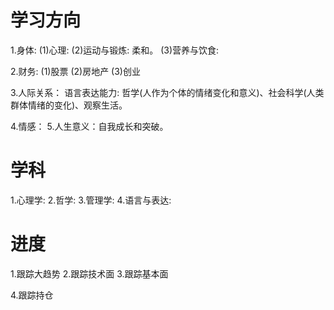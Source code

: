 # 学习方向
1.身体:
  (1)心理:
  (2)运动与锻炼: 柔和。
  (3)营养与饮食:

2.财务: 
  (1)股票
  (2)房地产
  (3)创业

3.人际关系：
  语言表达能力: 哲学(人作为个体的情绪变化和意义)、社会科学(人类群体情绪的变化)、观察生活。

4.情感：
5.人生意义：自我成长和突破。

# 学科
1.心理学:
2.哲学:
3.管理学:
4.语言与表达:

# 进度
1.跟踪大趋势
2.跟踪技术面
3.跟踪基本面

4.跟踪持仓

